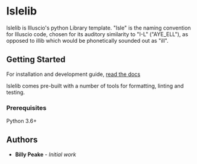 # Islelib

Islelib is Illuscio's python Library template. "Isle" is the naming convention
for Illuscio code, chosen for its auditory similarity to "I-L" ("AYE_ELL"), as
opposed to illib which would be phonetically sounded out as "ill".

## Getting Started
For installation and development guide, 
[read the docs](https://illuscio-islelib-py.readthedocs-hosted.com/en/latest/)

Islelib comes pre-built with a number of tools for formatting, linting and 
testing.

### Prerequisites

Python 3.6+

## Authors

* **Billy Peake** - *Initial work*

